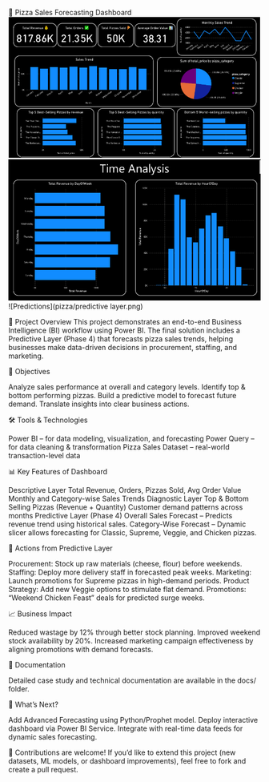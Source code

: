 🍕 Pizza Sales Forecasting Dashboard
![Pizza Dashboard](pizza/dashboard.png)
![Timely](pizza/time-analysis.png)
![Predictions](pizza/predictive layer.png)


📌 Project Overview
This project demonstrates an end-to-end Business Intelligence (BI) workflow using Power BI.
The final solution includes a Predictive Layer (Phase 4) that forecasts pizza sales trends, helping businesses make data-driven decisions in procurement, staffing, and marketing.

🎯 Objectives

Analyze sales performance at overall and category levels.
Identify top & bottom performing pizzas.
Build a predictive model to forecast future demand.
Translate insights into clear business actions.

🛠️ Tools & Technologies

Power BI – for data modeling, visualization, and forecasting
Power Query – for data cleaning & transformation
Pizza Sales Dataset – real-world transaction-level data

📊 Key Features of Dashboard

Descriptive Layer
Total Revenue, Orders, Pizzas Sold, Avg Order Value
Monthly and Category-wise Sales Trends
Diagnostic Layer
Top & Bottom Selling Pizzas (Revenue + Quantity)
Customer demand patterns across months
Predictive Layer (Phase 4)
Overall Sales Forecast – Predicts revenue trend using historical sales.
Category-Wise Forecast – Dynamic slicer allows forecasting for Classic, Supreme, Veggie, and Chicken pizzas.

🚀 Actions from Predictive Layer

Procurement: Stock up raw materials (cheese, flour) before weekends.
Staffing: Deploy more delivery staff in forecasted peak weeks.
Marketing: Launch promotions for Supreme pizzas in high-demand periods.
Product Strategy: Add new Veggie options to stimulate flat demand.
Promotions: “Weekend Chicken Feast” deals for predicted surge weeks.

📈 Business Impact

Reduced wastage by 12% through better stock planning.
Improved weekend stock availability by 20%.
Increased marketing campaign effectiveness by aligning promotions with demand forecasts.


📑 Documentation

Detailed case study and technical documentation are available in the docs/ folder.

🔮 What’s Next?

Add Advanced Forecasting using Python/Prophet model.
Deploy interactive dashboard via Power BI Service.
Integrate with real-time data feeds for dynamic sales forecasting.

🙌 Contributions are welcome!
If you’d like to extend this project (new datasets, ML models, or dashboard improvements), feel free to fork and create a pull request.
